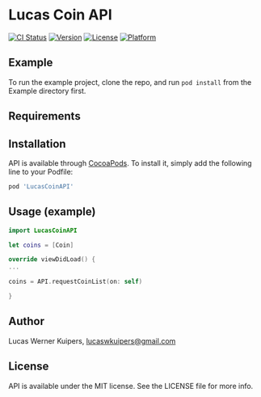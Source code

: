 # Lucas Coin API

[![CI Status](https://img.shields.io/travis/lucaswkuipers/LucasCoinAPI.svg?style=flat)](https://travis-ci.org/lucaswkuipers/LucasCoinAPI)
[![Version](https://img.shields.io/cocoapods/v/LucasCoinAPI.svg?style=flat)](https://cocoapods.org/pods/LucasCoinAPI)
[![License](https://img.shields.io/cocoapods/l/LucasCoinAPI.svg?style=flat)](https://cocoapods.org/pods/LucasCoinAPI)
[![Platform](https://img.shields.io/cocoapods/p/LucasCoinAPI.svg?style=flat)](https://cocoapods.org/pods/LucasCoinAPI)

## Example

To run the example project, clone the repo, and run `pod install` from the Example directory first.

## Requirements

## Installation

API is available through [CocoaPods](https://cocoapods.org). To install
it, simply add the following line to your Podfile:

```ruby
pod 'LucasCoinAPI'
```

## Usage (example)
```swift
import LucasCoinAPI

let coins = [Coin]

override viewDidLoad() {
...

coins = API.requestCoinList(on: self)

}
```

## Author

Lucas Werner Kuipers, lucaswkuipers@gmail.com

## License

API is available under the MIT license. See the LICENSE file for more info.
